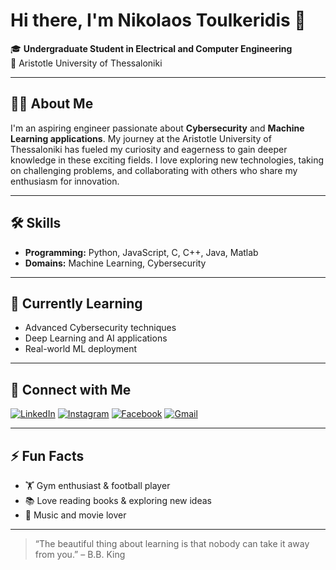 # Hi there, I'm Nikolaos Toulkeridis 👋

🎓 **Undergraduate Student in Electrical and Computer Engineering**  
📍 Aristotle University of Thessaloniki

---

## 👨‍💻 About Me

I'm an aspiring engineer passionate about **Cybersecurity** and **Machine Learning applications**. My journey at the Aristotle University of Thessaloniki has fueled my curiosity and eagerness to gain deeper knowledge in these exciting fields. I love exploring new technologies, taking on challenging problems, and collaborating with others who share my enthusiasm for innovation.

---

## 🛠️ Skills

- **Programming:** Python, JavaScript, C, C++, Java, Matlab
- **Domains:** Machine Learning, Cybersecurity

---

## 🌱 Currently Learning

- Advanced Cybersecurity techniques
- Deep Learning and AI applications
- Real-world ML deployment

---

## 🤝 Connect with Me

[![LinkedIn](https://img.shields.io/badge/LinkedIn-blue?logo=linkedin&style=flat-square)](https://www.linkedin.com/in/nikolaos-toulkeridis-697030254/)
[![Instagram](https://img.shields.io/badge/Instagram-E4405F?logo=instagram&logoColor=white&style=flat-square)](https://www.instagram.com/ntoylker/)
[![Facebook](https://img.shields.io/badge/Facebook-1877F2?logo=facebook&logoColor=white&style=flat-square)](https://www.facebook.com/profile.php?id=100007597579324)
[![Gmail](https://img.shields.io/badge/Email-D14836?logo=gmail&logoColor=white&style=flat-square)](mailto:nikos.toulk@gmail.com)

---

## ⚡ Fun Facts

- 🏋️ Gym enthusiast & football player
- 📚 Love reading books & exploring new ideas
- 🎵 Music and movie lover

---

> “The beautiful thing about learning is that nobody can take it away from you.” – B.B. King
